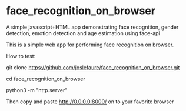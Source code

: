 # face_recognition_on_browser
A simple javascript+HTML app demonstrating face recognition, gender detection, emotion detection and age estimation using face-api

This is a simple web app for performing face recognition on browser. 

How to test:

git clone https://github.com/joslefaure/face_recognition_on_browser.git

cd face_recognition_on_browser

python3 -m "http.server"

Then copy and paste http://0.0.0.0:8000/ on to your favorite browser
